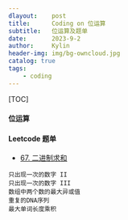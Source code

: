 ```yaml
---
dlayout:    post
title:      Coding on 位运算
subtitle:   位运算及题单
date:       2023-9-2
author:     Kylin
header-img: img/bg-owncloud.jpg
catalog: true
tags:
    - coding
---
```




[TOC]

#### 位运算





#### Leetcode 题单

- [67. 二进制求和](https://leetcode.cn/problems/add-binary/) 

```
只出现一次的数字 II
只出现一次的数字 III
数组中两个数的最大异或值
重复的DNA序列
最大单词长度乘积
```





